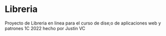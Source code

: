 # Libreria
Proyecto de Libreria en linea para el curso de dise;o de aplicaciones web y patrones 1C 2022 hecho por Justin VC
